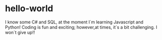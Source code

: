 # hello-world

I know some C# and SQL, at the moment I´m learning Javascript and Python!
Coding is fun and exciting; however,at times, it´s a bit challenging.
I won´t give up!!
